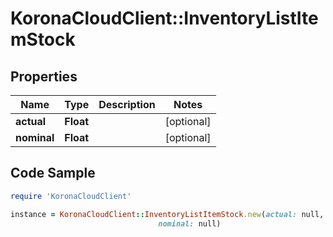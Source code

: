 # KoronaCloudClient::InventoryListItemStock

## Properties

Name | Type | Description | Notes
------------ | ------------- | ------------- | -------------
**actual** | **Float** |  | [optional] 
**nominal** | **Float** |  | [optional] 

## Code Sample

```ruby
require 'KoronaCloudClient'

instance = KoronaCloudClient::InventoryListItemStock.new(actual: null,
                                 nominal: null)
```


